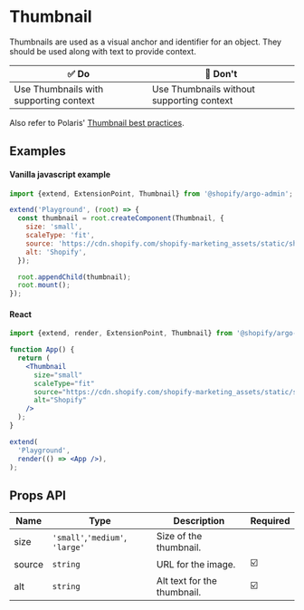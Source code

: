 # Thumbnail

Thumbnails are used as a visual anchor and identifier for an object. They should be used along with text to provide context.

| ✅ Do                                  | 🛑 Don't                                  |
| -------------------------------------- | ----------------------------------------- |
| Use Thumbnails with supporting context | Use Thumbnails without supporting context |

Also refer to Polaris' [Thumbnail best practices](https://polaris.shopify.com/components/images-and-icons/thumbnail#section-best-practices).

## Examples

#### Vanilla javascript example

```js
import {extend, ExtensionPoint, Thumbnail} from '@shopify/argo-admin';

extend('Playground', (root) => {
  const thumbnail = root.createComponent(Thumbnail, {
    size: 'small',
    scaleType: 'fit',
    source: 'https://cdn.shopify.com/shopify-marketing_assets/static/shopify-favicon.png',
    alt: 'Shopify',
  });

  root.appendChild(thumbnail);
  root.mount();
});
```

#### React

```jsx
import {extend, render, ExtensionPoint, Thumbnail} from '@shopify/argo-admin-react';

function App() {
  return (
    <Thumbnail
      size="small"
      scaleType="fit"
      source="https://cdn.shopify.com/shopify-marketing_assets/static/shopify-favicon.png"
      alt="Shopify"
    />
  );
}

extend(
  'Playground',
  render(() => <App />),
);
```

## Props API

| Name   | Type                            | Description                 | Required |
| ------ | ------------------------------- | --------------------------- | -------- |
| size   | `'small'`,`'medium'`, `'large'` | Size of the thumbnail.      |          |
| source | `string`                        | URL for the image.          | ☑️       |
| alt    | `string`                        | Alt text for the thumbnail. | ☑️       |
